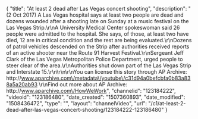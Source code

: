 {
    "title": "At least 2 dead after Las Vegas concert shooting",
    "description": "(2 Oct 2017) A Las Vegas hospital says at least two people are dead and dozens wounded after a shooting late on Sunday at a music festival on the Las Vegas Strip.\r\nA University Medical Center spokeswoman said 26 people were admitted to the hospital. She says, of those, at least two have died, 12 are in critical condition and the rest are being evaluated.\r\nDozens of patrol vehicles descended on the Strip after authorities received reports of an active shooter near the Route 91 Harvest Festival.\r\nSergeant Jeff Clark of the Las Vegas Metropolitan Police Department, urged people to steer clear of the area.\r\nAuthorities shut down part of the Las Vegas Strip and Interstate 15.\r\n\r\n\r\nYou can license this story through AP Archive: http:\/\/www.aparchive.com\/metadata\/youtube\/c31d94a0befcbfa0b83a838a5a20ab93 \r\nFind out more about AP Archive: http:\/\/www.aparchive.com\/HowWeWork",
    "channelid": "123184222",
    "videoid": "123186480",
    "date_created": "1507360893",
    "date_modified": "1508436472",
    "type": "",
    "layout": "channelVideo",
    "url": "\/c1\/at-least-2-dead-after-las-vegas-concert-shooting\/123184222-123186480"
}